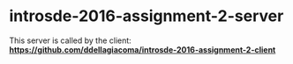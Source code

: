 # introsde-2016-assignment-2-server

This server is called by the client: **https://github.com/ddellagiacoma/introsde-2016-assignment-2-client**
